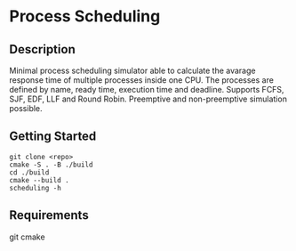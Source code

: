 # Process Scheduling

## Description
Minimal process scheduling simulator able to calculate the avarage response time of multiple processes inside one CPU. 
The processes are defined by name, ready time, execution time and deadline.
Supports FCFS, SJF, EDF, LLF and Round Robin.
Preemptive and non-preemptive simulation possible.

## Getting Started
```
git clone <repo>
cmake -S . -B ./build
cd ./build
cmake --build .
scheduling -h
```

## Requirements
git
cmake
